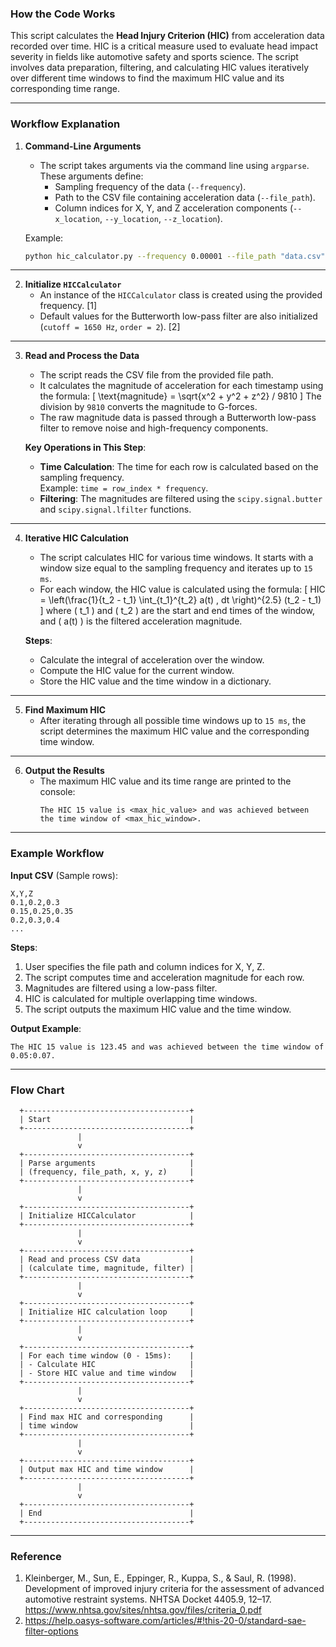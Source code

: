 ### How the Code Works

This script calculates the **Head Injury Criterion (HIC)** from acceleration data recorded over time. HIC is a critical measure used to evaluate head impact severity in fields like automotive safety and sports science. The script involves data preparation, filtering, and calculating HIC values iteratively over different time windows to find the maximum HIC value and its corresponding time range.

---

### Workflow Explanation

1. **Command-Line Arguments**  
   - The script takes arguments via the command line using `argparse`. These arguments define:
     - Sampling frequency of the data (`--frequency`).
     - Path to the CSV file containing acceleration data (`--file_path`).
     - Column indices for X, Y, and Z acceleration components (`--x_location`, `--y_location`, `--z_location`).

   Example:
   ```bash
   python hic_calculator.py --frequency 0.00001 --file_path "data.csv" --x_location 2 --y_location 3 --z_location 4
   ```

---

2. **Initialize `HICCalculator`**  
   - An instance of the `HICCalculator` class is created using the provided frequency. [1]
   - Default values for the Butterworth low-pass filter are also initialized (`cutoff = 1650 Hz`, `order = 2`). [2]

---

3. **Read and Process the Data**  
   - The script reads the CSV file from the provided file path.  
   - It calculates the magnitude of acceleration for each timestamp using the formula:
     \[
     \text{magnitude} = \sqrt{x^2 + y^2 + z^2} / 9810
     \]
     The division by `9810` converts the magnitude to G-forces.  
   - The raw magnitude data is passed through a Butterworth low-pass filter to remove noise and high-frequency components.

   **Key Operations in This Step**:
   - **Time Calculation**: The time for each row is calculated based on the sampling frequency.  
     Example: `time = row_index * frequency`.
   - **Filtering**: The magnitudes are filtered using the `scipy.signal.butter` and `scipy.signal.lfilter` functions.

---

4. **Iterative HIC Calculation**  
   - The script calculates HIC for various time windows. It starts with a window size equal to the sampling frequency and iterates up to `15 ms`.  
   - For each window, the HIC value is calculated using the formula:
     \[
     HIC = \left(\frac{1}{t_2 - t_1} \int_{t_1}^{t_2} a(t) \, dt \right)^{2.5} (t_2 - t_1)
     \]
     where \( t_1 \) and \( t_2 \) are the start and end times of the window, and \( a(t) \) is the filtered acceleration magnitude.

   **Steps**:
   - Calculate the integral of acceleration over the window.
   - Compute the HIC value for the current window.
   - Store the HIC value and the time window in a dictionary.

---

5. **Find Maximum HIC**  
   - After iterating through all possible time windows up to `15 ms`, the script determines the maximum HIC value and the corresponding time window.

---

6. **Output the Results**  
   - The maximum HIC value and its time range are printed to the console:
     ```
     The HIC 15 value is <max_hic_value> and was achieved between the time window of <max_hic_window>.
     ```

---

### Example Workflow

**Input CSV** (Sample rows):
```csv
X,Y,Z
0.1,0.2,0.3
0.15,0.25,0.35
0.2,0.3,0.4
...
```

**Steps**:
1. User specifies the file path and column indices for X, Y, Z.  
2. The script computes time and acceleration magnitude for each row.
3. Magnitudes are filtered using a low-pass filter.
4. HIC is calculated for multiple overlapping time windows.
5. The script outputs the maximum HIC value and the time window.

**Output Example**:
```
The HIC 15 value is 123.45 and was achieved between the time window of 0.05:0.07.
```

---

### Flow Chart

```plaintext
  +-------------------------------------+
  | Start                               |
  +-------------------------------------+
               |
               v
  +-------------------------------------+
  | Parse arguments                     |
  | (frequency, file_path, x, y, z)     |
  +-------------------------------------+
               |
               v
  +-------------------------------------+
  | Initialize HICCalculator            |
  +-------------------------------------+
               |
               v
  +-------------------------------------+
  | Read and process CSV data           |
  | (calculate time, magnitude, filter) |
  +-------------------------------------+
               |
               v
  +-------------------------------------+
  | Initialize HIC calculation loop     |
  +-------------------------------------+
               |
               v
  +-------------------------------------+
  | For each time window (0 - 15ms):    |
  | - Calculate HIC                     |
  | - Store HIC value and time window   |
  +-------------------------------------+
               |
               v
  +-------------------------------------+
  | Find max HIC and corresponding      |
  | time window                         |
  +-------------------------------------+
               |
               v
  +-------------------------------------+
  | Output max HIC and time window      |
  +-------------------------------------+
               |
               v
  +-------------------------------------+
  | End                                 |
  +-------------------------------------+
```
---
### Reference
1. Kleinberger, M., Sun, E., Eppinger, R., Kuppa, S., & Saul, R. (1998). Development of improved injury criteria for the assessment of advanced automotive restraint systems. NHTSA Docket 4405.9, 12–17. https://www.nhtsa.gov/sites/nhtsa.gov/files/criteria_0.pdf
1. https://help.oasys-software.com/articles/#!this-20-0/standard-sae-filter-options
